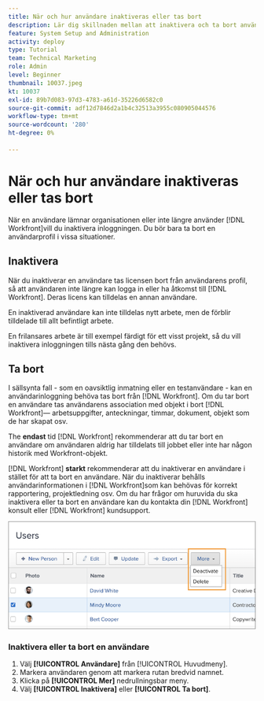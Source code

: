 ```yaml
---
title: När och hur användare inaktiveras eller tas bort
description: Lär dig skillnaden mellan att inaktivera och ta bort användare. Hantera sedan användarprofiler efter organisationens behov.
feature: System Setup and Administration
activity: deploy
type: Tutorial
team: Technical Marketing
role: Admin
level: Beginner
thumbnail: 10037.jpeg
kt: 10037
exl-id: 89b7d083-97d3-4783-a61d-35226d6582c0
source-git-commit: adf12d7846d2a1b4c32513a3955c080905044576
workflow-type: tm+mt
source-wordcount: '280'
ht-degree: 0%

---
```


# När och hur användare inaktiveras eller tas bort

När en användare lämnar organisationen eller inte längre använder [!DNL Workfront]vill du inaktivera inloggningen. Du bör bara ta bort en användarprofil i vissa situationer.

## Inaktivera

När du inaktiverar en användare tas licensen bort från användarens profil, så att användaren inte längre kan logga in eller ha åtkomst till [!DNL Workfront]. Deras licens kan tilldelas en annan användare.

En inaktiverad användare kan inte tilldelas nytt arbete, men de förblir tilldelade till allt befintligt arbete.

En frilansares arbete är till exempel färdigt för ett visst projekt, så du vill inaktivera inloggningen tills nästa gång den behövs.

## Ta bort

I sällsynta fall - som en oavsiktlig inmatning eller en testanvändare - kan en användarinloggning behöva tas bort från [!DNL Workfront]. Om du tar bort en användare tas användarens association med objekt i bort [!DNL Workfront]— arbetsuppgifter, anteckningar, timmar, dokument, objekt som de har skapat osv.

The **endast** tid [!DNL Workfront] rekommenderar att du tar bort en användare om användaren aldrig har tilldelats till jobbet eller inte har någon historik med Workfront-objekt.

[!DNL Workfront] **starkt** rekommenderar att du inaktiverar en användare i stället för att ta bort en användare. När du inaktiverar behålls användarinformationen i [!DNL Workfront]som kan behövas för korrekt rapportering, projektledning osv. Om du har frågor om huruvida du ska inaktivera eller ta bort en användare kan du kontakta din [!DNL Workfront] konsult eller [!DNL Workfront] kundsupport.

![Fler menyer med alternativ på [!DNL Users] page](assets/admin-fund-adding-users-11.png)

### Inaktivera eller ta bort en användare

1. Välj **[!UICONTROL Användare]** från [!UICONTROL Huvudmeny].
1. Markera användaren genom att markera rutan bredvid namnet.
1. Klicka på **[!UICONTROL Mer]** nedrullningsbar meny.
1. Välj **[!UICONTROL Inaktivera]** eller **[!UICONTROL Ta bort]**.
